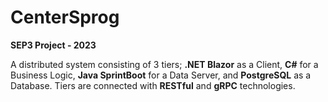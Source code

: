 # CenterSprog
**SEP3 Project - 2023**

A distributed system consisting of 3 tiers; **.NET Blazor** as a Client, **C#** for a Business Logic, **Java SprintBoot** for a Data Server, and **PostgreSQL** as a Database. 
Tiers are connected with **RESTful** and **gRPC** technologies.
